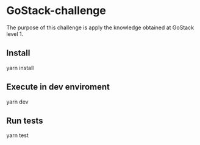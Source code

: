 # GoStack-challenge
The purpose of this challenge is apply the knowledge obtained at GoStack level 1.

## Install
yarn install

## Execute in dev enviroment
yarn dev

## Run tests
yarn test
